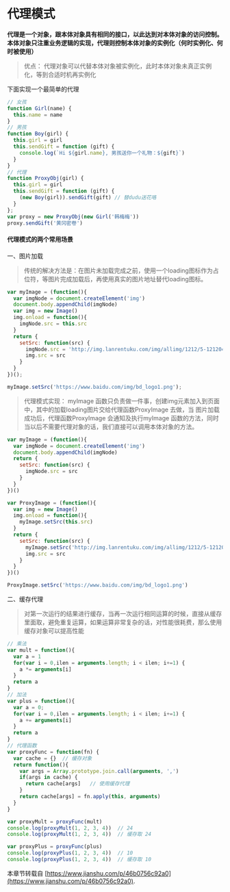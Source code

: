 # 代理模式

**代理是一个对象，跟本体对象具有相同的接口，以此达到对本体对象的访问控制。
本体对象只注重业务逻辑的实现，代理则控制本体对象的实例化（何时实例化、何时被使用）**
>优点： 代理对象可以代替本体对象被实例化，此时本体对象未真正实例化，等到合适时机再实例化

下面实现一个最简单的代理
```javascript
// 女孩
function Girl(name) {
  this.name = name
}
// 男孩
function Boy(girl) {
  this.girl = girl
  this.sendGift = function (gift) {
    console.log(`Hi ${girl.name}, 男孩送你一个礼物：${gift}`)
  }
}
// 代理
function ProxyObj(girl) {
  this.girl = girl
  this.sendGift = function (gift) {
    (new Boy(girl)).sendGift(gift) // 替dudu送花咯
  }
};
var proxy = new ProxyObj(new Girl('韩梅梅'))
proxy.sendGift('黄冈密卷')
```
#### 代理模式的两个常用场景

一、图片加载

> 传统的解决方法是：在图片未加载完成之前，使用一个loading图标作为占位符，等图片完成加载后，再使用真实的图片地址替代loading图标。
```javascript
var myImage = (function(){
  var imgNode = document.createElement('img')
  document.body.appendChild(imgNode)
  var img = new Image()
  img.onload = function(){
    imgNode.src = this.src
  }
  return {
    setSrc: function(src) {
      imgNode.src = 'http://img.lanrentuku.com/img/allimg/1212/5-121204193R0.gif'
      img.src = src
    }
  }
})();

myImage.setSrc('https://www.baidu.com/img/bd_logo1.png');
```
> 代理模式实现： myImage 函数只负责做一件事，创建img元素加入到页面中，其中的加载loading图片交给代理函数ProxyImage 去做，当
图片加载成功后，代理函数ProxyImage 会通知及执行myImage 函数的方法，同时当以后不需要代理对象的话，我们直接可以调用本体对象的方法。
```javascript
var myImage = (function(){
  var imgNode = document.createElement('img')
  document.body.appendChild(imgNode)
  return {
    setSrc: function(src) {
      imgNode.src = src
    }
  }
})()

var ProxyImage = (function(){
  var img = new Image()
  img.onload = function(){
    myImage.setSrc(this.src)
  }
  return {
    setSrc: function(src) {
      myImage.setSrc('http://img.lanrentuku.com/img/allimg/1212/5-121204193R0.gif')
      img.src = src
    }
  }
})()

ProxyImage.setSrc('https://www.baidu.com/img/bd_logo1.png')
```

二、缓存代理
> 对第一次运行的结果进行缓存，当再一次运行相同运算的时候，直接从缓存里面取，避免重复运算，如果运算非常复杂的话，对性能很耗费，那么使用缓存对象可以提高性能
```javascript
// 乘法
var mult = function(){
  var a = 1
  for(var i = 0,ilen = arguments.length; i < ilen; i+=1) {
    a *= arguments[i]
  }
  return a
}
// 加法
var plus = function(){
  var a = 0;
  for(var i = 0,ilen = arguments.length; i < ilen; i+=1) {
    a += arguments[i]
  }
  return a
}
// 代理函数
var proxyFunc = function(fn) {
  var cache = {}  // 缓存对象
  return function(){
    var args = Array.prototype.join.call(arguments, ',')
    if(args in cache) {
      return cache[args]   // 使用缓存代理
    }
    return cache[args] = fn.apply(this, arguments)
  }
}

var proxyMult = proxyFunc(mult)
console.log(proxyMult(1, 2, 3, 4))  // 24
console.log(proxyMult(1, 2, 3, 4))  // 缓存取 24

var proxyPlus = proxyFunc(plus)
console.log(proxyPlus(1, 2, 3, 4))  // 10
console.log(proxyPlus(1, 2, 3, 4))  // 缓存取 10
```


本章节转载自 [https://www.jianshu.com/p/46b0756c92a0](https://www.jianshu.com/p/46b0756c92a0).